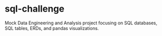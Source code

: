 # sql-challenge
Mock Data Engineering and Analysis project focusing on SQL databases, SQL tables, ERDs, and pandas visualizations.
